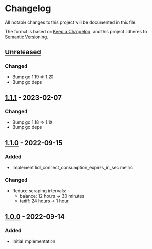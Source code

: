 # Changelog
All notable changes to this project will be documented in this file.

The format is based on [Keep a Changelog](https://keepachangelog.com/en/1.0.0/),
and this project adheres to [Semantic Versioning](https://semver.org/spec/v2.0.0.html).

## [Unreleased]
### Changed
- Bump go 1.19 => 1.20
- Bump go deps

## [1.1.1] - 2023-02-07
### Changed
- Bump go 1.18 => 1.19
- Bump go deps

## [1.1.0] - 2022-09-15
### Added
- Implement lidl_connect_consumption_expires_in_sec metric
### Changed
- Reduce scraping intervals:
    * balance: 12 hours -> 30 minutes
    * tariff: 24 hours -> 1 hour

## [1.0.0] - 2022-09-14
### Added
- Initial implementation

[Unreleased]: https://github.com/avakarev/lidl-connect-exporter/compare/v1.1.1...HEAD
[1.1.1]: https://github.com/avakarev/lidl-connect-exporter/compare/1.1.0...1.1.1
[1.1.0]: https://github.com/avakarev/lidl-connect-exporter/compare/1.0.0...1.1.0
[1.0.0]: https://github.com/avakarev/lidl-connect-exporter/releases/tag/v1.0.0
